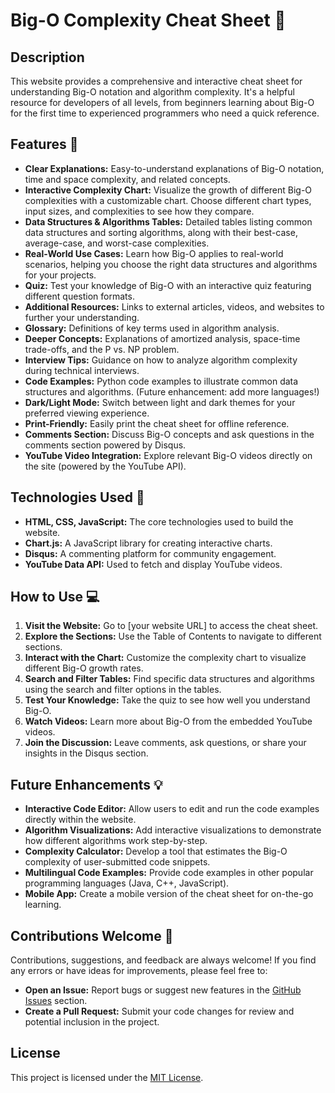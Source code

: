 # Big-O Complexity Cheat Sheet 🤔

## Description

This website provides a comprehensive and interactive cheat sheet for understanding Big-O notation and algorithm complexity. It's a helpful resource for developers of all levels, from beginners learning about Big-O for the first time to experienced programmers who need a quick reference.

## Features 🚀

* **Clear Explanations:** Easy-to-understand explanations of Big-O notation, time and space complexity, and related concepts.
* **Interactive Complexity Chart:** Visualize the growth of different Big-O complexities with a customizable chart. Choose different chart types, input sizes, and complexities to see how they compare.
* **Data Structures & Algorithms Tables:** Detailed tables listing common data structures and sorting algorithms, along with their best-case, average-case, and worst-case complexities.
* **Real-World Use Cases:** Learn how Big-O applies to real-world scenarios, helping you choose the right data structures and algorithms for your projects.
* **Quiz:** Test your knowledge of Big-O with an interactive quiz featuring different question formats.
* **Additional Resources:**  Links to external articles, videos, and websites to further your understanding.
* **Glossary:** Definitions of key terms used in algorithm analysis.
* **Deeper Concepts:** Explanations of amortized analysis, space-time trade-offs, and the P vs. NP problem.
* **Interview Tips:** Guidance on how to analyze algorithm complexity during technical interviews.
* **Code Examples:**  Python code examples to illustrate common data structures and algorithms. (Future enhancement: add more languages!)
* **Dark/Light Mode:**  Switch between light and dark themes for your preferred viewing experience.
* **Print-Friendly:**  Easily print the cheat sheet for offline reference.
* **Comments Section:** Discuss Big-O concepts and ask questions in the comments section powered by Disqus.
* **YouTube Video Integration:** Explore relevant Big-O videos directly on the site (powered by the YouTube API).

## Technologies Used 🧰

* **HTML, CSS, JavaScript:** The core technologies used to build the website.
* **Chart.js:**  A JavaScript library for creating interactive charts.
* **Disqus:**  A commenting platform for community engagement.
* **YouTube Data API:**  Used to fetch and display YouTube videos.

## How to Use 💻

1. **Visit the Website:** Go to [your website URL] to access the cheat sheet.
2. **Explore the Sections:** Use the Table of Contents to navigate to different sections.
3. **Interact with the Chart:** Customize the complexity chart to visualize different Big-O growth rates.
4. **Search and Filter Tables:**  Find specific data structures and algorithms using the search and filter options in the tables.
5. **Test Your Knowledge:**  Take the quiz to see how well you understand Big-O.
6. **Watch Videos:**  Learn more about Big-O from the embedded YouTube videos.
7. **Join the Discussion:**  Leave comments, ask questions, or share your insights in the Disqus section.

## Future Enhancements 💡

* **Interactive Code Editor:** Allow users to edit and run the code examples directly within the website.
* **Algorithm Visualizations:** Add interactive visualizations to demonstrate how different algorithms work step-by-step.
* **Complexity Calculator:**  Develop a tool that estimates the Big-O complexity of user-submitted code snippets.
* **Multilingual Code Examples:**  Provide code examples in other popular programming languages (Java, C++, JavaScript).
* **Mobile App:** Create a mobile version of the cheat sheet for on-the-go learning.

## Contributions Welcome 🙏

Contributions, suggestions, and feedback are always welcome! If you find any errors or have ideas for improvements, please feel free to:

* **Open an Issue:**  Report bugs or suggest new features in the [GitHub Issues](link-to-issues-page) section.
* **Create a Pull Request:**  Submit your code changes for review and potential inclusion in the project.

## License

This project is licensed under the [MIT License](LICENSE).
